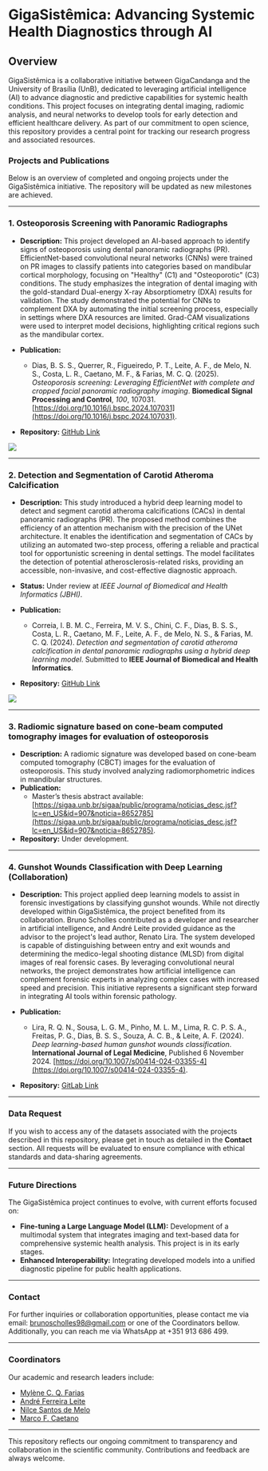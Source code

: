 # GigaSistêmica: Advancing Systemic Health Diagnostics through AI

## Overview
GigaSistêmica is a collaborative initiative between GigaCandanga and the University of Brasília (UnB), dedicated to leveraging artificial intelligence (AI) to advance diagnostic and predictive capabilities for systemic health conditions. This project focuses on integrating dental imaging, radiomic analysis, and neural networks to develop tools for early detection and efficient healthcare delivery. As part of our commitment to open science, this repository provides a central point for tracking our research progress and associated resources.

### Projects and Publications
Below is an overview of completed and ongoing projects under the GigaSistêmica initiative. The repository will be updated as new milestones are achieved.

---

### 1. Osteoporosis Screening with Panoramic Radiographs
- **Description:** This project developed an AI-based approach to identify signs of osteoporosis using dental panoramic radiographs (PR). EfficientNet-based convolutional neural networks (CNNs) were trained on PR images to classify patients into categories based on mandibular cortical morphology, focusing on "Healthy" (C1) and "Osteoporotic" (C3) conditions. The study emphasizes the integration of dental imaging with the gold-standard Dual-energy X-ray Absorptiometry (DXA) results for validation. The study demonstrated the potential for CNNs to complement DXA by automating the initial screening process, especially in settings where DXA resources are limited. Grad-CAM visualizations were used to interpret model decisions, highlighting critical regions such as the mandibular cortex.

- **Publication:**
  - Dias, B. S. S., Querrer, R., Figueiredo, P. T., Leite, A. F., de Melo, N. S., Costa, L. R., Caetano, M. F., & Farias, M. C. Q. (2025). *Osteoporosis screening: Leveraging EfficientNet with complete and cropped facial panoramic radiography imaging*. **Biomedical Signal Processing and Control**, *100*, 107031. [https://doi.org/10.1016/j.bspc.2024.107031](https://doi.org/10.1016/j.bspc.2024.107031).
- **Repository:** [GitHub Link](https://github.com/BrunoScholles98/Deep-Learning-for-Bone-Health-Classification-through-X-ray-Imaging)

![](https://i.ibb.co/gMB952P5/OsteoMe.png)

---

### 2. Detection and Segmentation of Carotid Atheroma Calcification
- **Description:** This study introduced a hybrid deep learning model to detect and segment carotid atheroma calcifications (CACs) in dental panoramic radiographs (PR). The proposed method combines the efficiency of an attention mechanism with the precision of the UNet architecture. It enables the identification and segmentation of CACs by utilizing an automated two-step process, offering a reliable and practical tool for opportunistic screening in dental settings. The model facilitates the detection of potential atherosclerosis-related risks, providing an accessible, non-invasive, and cost-effective diagnostic approach.

- **Status:** Under review at *IEEE Journal of Biomedical and Health Informatics (JBHI)*.
- **Publication:**
  - Correia, I. B. M. C., Ferreira, M. V. S., Chini, C. F., Dias, B. S. S., Costa, L. R., Caetano, M. F., Leite, A. F., de Melo, N. S., & Farias, M. C. Q. (2024). *Detection and segmentation of carotid atheroma calcification in dental panoramic radiographs using a hybrid deep learning model*. Submitted to **IEEE Journal of Biomedical and Health Informatics**.
- **Repository:** [GitHub Link](https://github.com/igorbispo99/GigaSistemica-Atheroma/tree/main)

![](https://i.ibb.co/SXGY453X/Ateroma.png)

---

### 3. Radiomic signature based on cone-beam computed tomography images for evaluation of osteoporosis
- **Description:** A radiomic signature was developed based on cone-beam computed tomography (CBCT) images for the evaluation of osteoporosis. This study involved analyzing radiomorphometric indices in mandibular structures.
- **Publication:**
  - Master’s thesis abstract available: [https://sigaa.unb.br/sigaa/public/programa/noticias_desc.jsf?lc=en_US&id=907&noticia=8652785](https://sigaa.unb.br/sigaa/public/programa/noticias_desc.jsf?lc=en_US&id=907&noticia=8652785).
- **Repository:** Under development.

---

### 4. Gunshot Wounds Classification with Deep Learning (Collaboration)
- **Description:** This project applied deep learning models to assist in forensic investigations by classifying gunshot wounds. While not directly developed within GigaSistêmica, the project benefited from its collaboration. Bruno Scholles contributed as a developer and researcher in artificial intelligence, and André Leite provided guidance as the advisor to the project's lead author, Renato Lira. The system developed is capable of distinguishing between entry and exit wounds and determining the medico-legal shooting distance (MLSD) from digital images of real forensic cases. By leveraging convolutional neural networks, the project demonstrates how artificial intelligence can complement forensic experts in analyzing complex cases with increased speed and precision. This initiative represents a significant step forward in integrating AI tools within forensic pathology.

- **Publication:**
  - Lira, R. Q. N., Sousa, L. G. M., Pinho, M. L. M., Lima, R. C. P. S. A., Freitas, P. G., Dias, B. S. S., Souza, A. C. B., & Leite, A. F. (2024). *Deep learning-based human gunshot wounds classification*. **International Journal of Legal Medicine**, Published 6 November 2024. [https://doi.org/10.1007/s00414-024-03355-4](https://doi.org/10.1007/s00414-024-03355-4).
- **Repository:** [GitLab Link](https://gitlab.com/lisa-unb/leguwoi)

---

### Data Request

If you wish to access any of the datasets associated with the projects described in this repository, please get in touch as detailed in the **Contact** section. All requests will be evaluated to ensure compliance with ethical standards and data-sharing agreements.

---

### Future Directions
The GigaSistêmica project continues to evolve, with current efforts focused on:
- **Fine-tuning a Large Language Model (LLM):** Development of a multimodal system that integrates imaging and text-based data for comprehensive systemic health analysis. This project is in its early stages.
- **Enhanced Interoperability:** Integrating developed models into a unified diagnostic pipeline for public health applications.

---

### Contact
For further inquiries or collaboration opportunities, please contact me via email: [brunoscholles98@gmail.com](mailto:brunoscholles98@gmail.com) or one of the Coordinators bellow. Additionally, you can reach me via WhatsApp at +351 913 686 499.

---

### Coordinators
Our academic and research leaders include:
- [Mylène C. Q. Farias](https://userweb.cs.txstate.edu/~mylene/)
- [André Ferreira Leite](http://lattes.cnpq.br/7275660736054053)
- [Nilce Santos de Melo](http://lattes.cnpq.br/4611919012909264)
- [Marco F. Caetano](https://cic.unb.br/professores/94-mfcaetano)

---

This repository reflects our ongoing commitment to transparency and collaboration in the scientific community. Contributions and feedback are always welcome.
